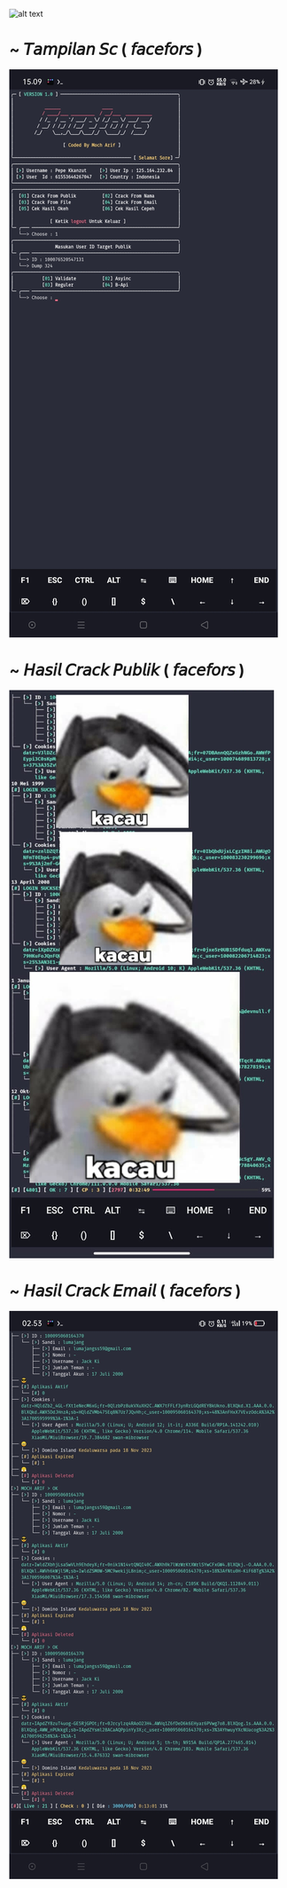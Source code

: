 ![alt text](https://camo.githubusercontent.com/de8ac9f96c50b0ea5067b678943d1b90cae2d53a5a19b932cc07af6f33444bbf/68747470733a2f2f6d656469612e74656e6f722e636f6d2f695643694d39573763765941414141642f77656c636f6d652e676966?raw=true)

# ~ 𝘛𝘢𝘮𝘱𝘪𝘭𝘢𝘯 𝘚𝘤 ( 𝘧𝘢𝘤𝘦𝘧𝘰𝘳𝘴 )

![alt text](https://github.com/Xicaa-X-Code/Facefors/blob/main/data/Screenshot_2023-11-22-15-09-22-61_84d3000e3f4017145260f7618db1d683.jpg?raw=true)

# ~ 𝘏𝘢𝘴𝘪𝘭 𝘊𝘳𝘢𝘤𝘬 𝘗𝘶𝘣𝘭𝘪𝘬 ( 𝘧𝘢𝘤𝘦𝘧𝘰𝘳𝘴 )

![alt text](https://github.com/Xicaa-X-Code/Facefors/blob/main/OK/IMG_20231122_152830.jpg?raw=true)


# ~ 𝘏𝘢𝘴𝘪𝘭 𝘊𝘳𝘢𝘤𝘬 𝘌𝘮𝘢𝘪𝘭 ( 𝘧𝘢𝘤𝘦𝘧𝘰𝘳𝘴 )

![alt text](https://github.com/Xicaa-X-Code/Facefors/blob/main/OK/Screenshot_2023-11-22-02-53-49-81_84d3000e3f4017145260f7618db1d683.jpg?raw=true)
